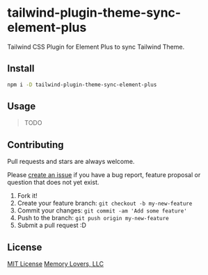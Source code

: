 # tailwind-plugin-theme-sync-element-plus

Tailwind CSS Plugin for Element Plus to sync Tailwind Theme.

## Install

```sh
npm i -D tailwind-plugin-theme-sync-element-plus
```

## Usage

> TODO

## Contributing

Pull requests and stars are always welcome.

Please [create an issue](/issues/new/choose) if you have a bug report, feature proposal or question that does not yet exist.

1. Fork it!
2. Create your feature branch: `git checkout -b my-new-feature`
3. Commit your changes: `git commit -am 'Add some feature'`
4. Push to the branch: `git push origin my-new-feature`
5. Submit a pull request :D

## License

[MIT License](/LICENSE) [Memory Lovers, LLC](https://memory-lovers.com)
